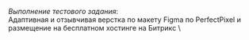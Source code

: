 *Выполнение тестового задания*: \
Адаптивная и отзывчивая верстка по макету Figma по PerfectPixel и размещение на бесплатном хостинге на Битрикс \

